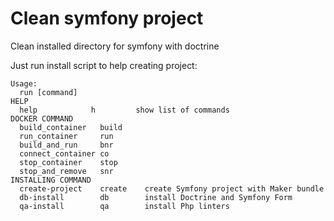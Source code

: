 # Clean symfony project
Clean installed directory for symfony with doctrine

Just run install script to help creating project:

```
Usage:
  run [command]
HELP
  help            h         show list of commands
DOCKER COMMAND
  build_container   build
  run_container     run
  build_and_run     bnr
  connect_container co
  stop_container    stop
  stop_and_remove   snr
INSTALLING COMMAND
  create-project    create    create Symfony project with Maker bundle
  db-install        db        install Doctrine and Symfony Form
  qa-install        qa        install Php linters
```
